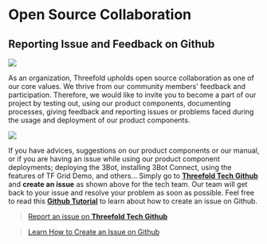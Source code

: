 # Open Source Collaboration

## Reporting Issue and Feedback on Github 

![](tftech_github.png)

As an organization, Threefold upholds open source collaboration as one of our core values. We thrive from our community members' feedback and participation. Therefore, we would like to invite you to become a part of our project by testing out, using our product components, documenting processes, giving feedback and reporting issues or problems faced during the usage and deployment of our product components.

![](tftech_github2.png)

If you have advices, suggestions on our product components or our manual, or if you are having an issue while using our product component deployments; deploying the 3Bot, installing 3Bot Connect, using the features of TF Grid Demo, and others... Simply go to [__Threefold Tech Github__](https://github.com/threefoldtech/home/issues) and __create an issue__ as shown above for the tech team. Our team will get back to your issue and resolve your problem as soon as possible. Feel free to read this [__Github Tutorial__](https://docs.github.com/en/enterprise/2.15/user/articles/creating-an-issue) to learn about how to create an issue on Github.

> [Report an issue on __Threefold Tech Github__](https://github.com/threefoldtech/home/issues)

> [Learn How to Create an Issue on Github](https://docs.github.com/en/enterprise/2.15/user/articles/creating-an-issue)